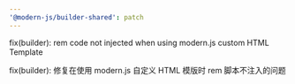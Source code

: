 ```yaml
---
'@modern-js/builder-shared': patch
---
```


fix(builder): rem code not injected when using modern.js custom HTML Template

fix(builder): 修复在使用 modern.js 自定义 HTML 模版时 rem 脚本不注入的问题

